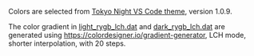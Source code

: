 Colors are selected from [Tokyo Night VS Code theme](https://github.com/enkia/tokyo-night-vscode-theme), version 1.0.9.

The color gradient in [light\_rygb\_lch.dat](light_rygb_lch.dat) and [dark\_rygb\_lch.dat](dark_rygb_lch.dat) are generated using <https://colordesigner.io/gradient-generator>, LCH mode, shorter interpolation, with 20 steps.
